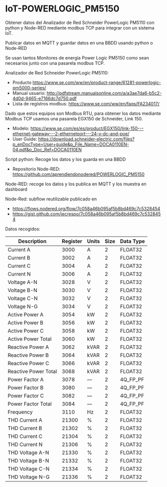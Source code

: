 # IoT-POWERLOGIC_PM5150
Obtener datos del Analizador de Red Schneider PowerLogic PM5110 con python y Node-RED mediante modbus TCP para integrar con un sistema IoT.

Publicar datos en MQTT y guardar datos en una BBDD usando python o Node-RED

Se usan tantos Monitores de energía Power Logic PM5150 como sean necesarios junto con una pasarela modbus TCP.

Analizador de Red Schneider PowerLogic PM5110:
- Producto https://www.se.com/ww/en/product-range/61281-powerlogic-pm5000-series/
- Manual usuario: http://pdfstream.manualsonline.com/a/a3ae7da6-b5c2-4d0d-9465-e7166dc7d750.pdf
- Lista de registros modbus: https://www.se.com/ww/en/faqs/FA234017/

Dado que estos equipos son Modbus RTU, para obtener los datos mediante Modbus TCP usamos una pasarela EGX150 de Schneider, Link 150.
- Modelo: https://www.se.com/es/es/product/EGX150/link-150---ethernet-gateway---2-ethernetport---24-v-dc-and-poe/
- User Guide: https://download.schneider-electric.com/files?p_enDocType=User+guide&p_File_Name=DOCA0110EN-04.pdf&p_Doc_Ref=DOCA0110EN

Script python: Recoge los datos y los guarda en una BBDD
- Repositorio Node-RED: https://github.com/aprendiendonodered/POWERLOGIC_PM5150

Node-RED: recoge los datos y los publica en MQTT y los muestra en dashboard

Node-Red: subflow reutilizable publicado en
- https://flows.nodered.org/flow/7c058a46b095af5b8bd469c7c5328454 
- https://gist.github.com/jecrespo/7c058a46b095af5b8bd469c7c5328454 

Datos recogidos:

|Description|Register|Units|Size|Data Type|
|---|---|---|---|---|
|Current A | 3000 | A | 2 | FLOAT32 |
|Current B|3002|A|2|FLOAT32|
|Current C|3004|A|2|FLOAT32|
|Current N|3006|A|2|FLOAT32|
|Voltage A-N|3028|V|2|FLOAT32|
|Voltage B-N|3030|V|2|FLOAT32|
|Voltage C-N|3032|V|2|FLOAT32|
|Voltage N-G |3034|V|2|FLOAT32|
|Active Power A|3054|kW|2|FLOAT32|
|Active Power B|3056|kW|2|FLOAT32|
|Active Power C|3058|kW|2|FLOAT32|
|Active Power Total|3060|kW|2|FLOAT32|
|Reactive Power A|3062|kVAR|2|FLOAT32|
|Reactive Power B|3064|kVAR|2|FLOAT32|
|Reactive Power C|3066|kVAR|2|FLOAT32|
|Reactive Power Total|3068|kVAR|2|FLOAT32|
|Power Factor A|3078|—|2|4Q_FP_PF|
|Power Factor B|3080|—|2|4Q_FP_PF|
|Power Factor C|3082|—|2|4Q_FP_PF|
|Power Factor Total|3084|—|2|4Q_FP_PF|
|Frequency|3110|Hz|2|FLOAT32|
|THD Current A|21300|%|2|FLOAT32|
|THD Current B|21302|%|2|FLOAT32|
|THD Current C|21304|%|2|FLOAT32|
|THD Current N|21306|%|2|FLOAT32|
|THD Voltage A-N|21330|%|2|FLOAT32|
|THD Voltage B-N|21332|%|2|FLOAT32|
|THD Voltage C-N|21334|%|2|FLOAT32|
|THD Voltage N-G|21336|%|2|FLOAT32|

